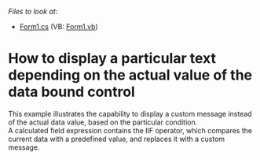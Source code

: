 <!-- default file list -->
*Files to look at*:

* [Form1.cs](./CS/WindowsApplication1/Form1.cs) (VB: [Form1.vb](./VB/WindowsApplication1/Form1.vb))
<!-- default file list end -->
# How to display a particular text depending on the actual value of the data bound control


<p>This example illustrates the capability to display a custom message instead of the actual data value, based on the particular condition.<br />
A calculated field expression contains the IIF operator, which compares the current data with a predefined value, and replaces it with a custom message.</p>

<br/>


